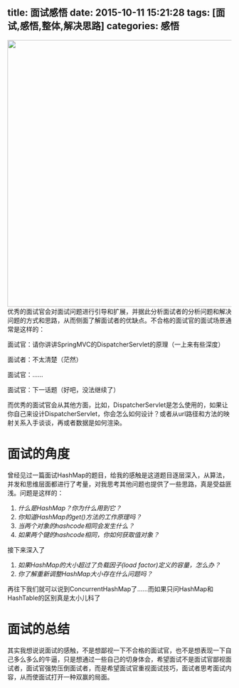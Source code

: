 title: 面试感悟
date: 2015-10-11 15:21:28
tags: [面试,感悟,整体,解决思路]
categories: 感悟
---
<img src="/img/ali_think.jpg"  width="600" height="600" class="img-topic" />
优秀的面试官会对面试问题进行引导和扩展，并据此分析面试者的分析问题和解决问题的方式和思路，从而侧面了解面试者的优缺点。不合格的面试官的面试场景通常是这样的：

面试官：请你讲讲SpringMVC的DispatcherServlet的原理（一上来有些深度）

面试者：不太清楚（茫然）

面试官：……

面试官：下一话题（好吧，没法继续了）
<!--more-->
而优秀的面试官会从其他方面，比如，DispatcherServlet是怎么使用的，如果让你自己来设计DispatcherServlet，你会怎么如何设计？或者从url路径和方法的映射关系入手谈谈，再或者数据是如何渲染。

# 面试的角度

曾经见过一篇面试HashMap的题目，给我的感触是这道题目逐层深入，从算法，并发和思维层面都进行了考量，对我思考其他问题也提供了一些思路，真是受益匪浅。问题是这样的：

1. *什么是HashMap？你为什么用到它？*
2. *你知道HashMap的get()方法的工作原理吗？*
3. *当两个对象的hashcode相同会发生什么？*
4. *如果两个键的hashcode相同，你如何获取值对象？*

接下来深入了

1. *如果HashMap的大小超过了负载因子(load factor)定义的容量，怎么办？*
2. *你了解重新调整HashMap大小存在什么问题吗？*

再往下我们就可以说到ConcurrentHashMap了……而如果只问HashMap和HashTable的区别真是太小儿科了

# 面试的总结

其实我想说说面试的感触，不是想鄙视一下不合格的面试官，也不是想表现一下自己多么多么的牛逼，只是想通过一些自己的切身体会，希望面试不是面试官鄙视面试者，面试官强势压倒面试者，而是希望面试官重视面试技巧，面试者思考面试内容，从而使面试打开一种双赢的局面。

